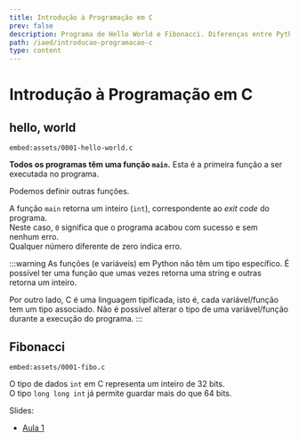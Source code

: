 ```yaml
---
title: Introdução à Programação em C
prev: false
description: Programa de Hello World e Fibonacci. Diferenças entre Python e C.
path: /iaed/introducao-programacao-c
type: content
---
```


# Introdução à Programação em C

## hello, world

`embed:assets/0001-hello-world.c`

**Todos os programas têm uma função `main`.**
Esta é a primeira função a ser executada no programa.

Podemos definir outras funções.

A função `main` retorna um inteiro (`int`), correspondente ao _exit code_ do programa.  
Neste caso, `0` significa que o programa acabou com sucesso e sem nenhum erro.  
Qualquer número diferente de zero indica erro.

:::warning
As funções (e variáveis) em Python não têm um tipo específico.
É possível ter uma função que umas vezes retorna uma string e outras retorna um inteiro.

Por outro lado, C é uma linguagem tipificada, isto é, cada variável/função tem um tipo associado.
Não é possível alterar o tipo de uma variável/função durante a execução do programa.
:::

## Fibonacci

`embed:assets/0001-fibo.c`

O tipo de dados `int` em C representa um inteiro de 32 bits.  
O tipo `long long int` já permite guardar mais do que 64 bits.

Slides:

- [Aula 1](https://drive.google.com/file/d/1puIqalY73XaG7XlAsSYQEG6Zg6ZylJAV/view?usp=sharing)
